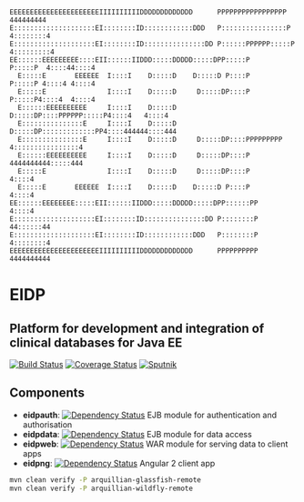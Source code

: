 ```
EEEEEEEEEEEEEEEEEEEEEEIIIIIIIIIIDDDDDDDDDDDDD      PPPPPPPPPPPPPPPPP        444444444  
E::::::::::::::::::::EI::::::::ID::::::::::::DDD   P::::::::::::::::P      4::::::::4  
E::::::::::::::::::::EI::::::::ID:::::::::::::::DD P::::::PPPPPP:::::P    4:::::::::4  
EE::::::EEEEEEEEE::::EII::::::IIDDD:::::DDDDD:::::DPP:::::P     P:::::P  4::::44::::4  
  E:::::E       EEEEEE  I::::I    D:::::D    D:::::D P::::P     P:::::P 4::::4 4::::4  
  E:::::E               I::::I    D:::::D     D:::::DP::::P     P:::::P4::::4  4::::4  
  E::::::EEEEEEEEEE     I::::I    D:::::D     D:::::DP::::PPPPPP:::::P4::::4   4::::4  
  E:::::::::::::::E     I::::I    D:::::D     D:::::DP:::::::::::::PP4::::444444::::444
  E:::::::::::::::E     I::::I    D:::::D     D:::::DP::::PPPPPPPPP  4::::::::::::::::4
  E::::::EEEEEEEEEE     I::::I    D:::::D     D:::::DP::::P          4444444444:::::444
  E:::::E               I::::I    D:::::D     D:::::DP::::P                    4::::4  
  E:::::E       EEEEEE  I::::I    D:::::D    D:::::D P::::P                    4::::4  
EE::::::EEEEEEEE:::::EII::::::IIDDD:::::DDDDD:::::DPP::::::PP                  4::::4  
E::::::::::::::::::::EI::::::::ID:::::::::::::::DD P::::::::P                44::::::44
E::::::::::::::::::::EI::::::::ID::::::::::::DDD   P::::::::P                4::::::::4
EEEEEEEEEEEEEEEEEEEEEEIIIIIIIIIIDDDDDDDDDDDDD      PPPPPPPPPP                4444444444
```

# EIDP
## Platform for development and integration of clinical databases for Java EE

[![Build Status](https://travis-ci.org/UCL/EIDP-4.svg?branch=master)](https://travis-ci.org/UCL/EIDP-4)
[![Coverage Status](https://coveralls.io/repos/github/UCL/EIDP-4/badge.svg?branch=master)](https://coveralls.io/github/UCL/EIDP-4?branch=master)
[![Sputnik](https://sputnik.ci/conf/badge)](https://sputnik.ci/app#/builds/UCL/EIDP-4)

## Components

* **eidpauth**: [![Dependency Status](https://www.versioneye.com/user/projects/57a350c54735990011566a66/badge.svg?style=flat-square)](https://www.versioneye.com/user/projects/57a350c54735990011566a66) EJB module for authentication and authorisation
* **eidpdata**: [![Dependency Status](https://www.versioneye.com/user/projects/57a35202928dc9000d323b82/badge.svg?style=flat-square)](https://www.versioneye.com/user/projects/57a35202928dc9000d323b82) EJB module for data access
* **eidpweb**:  [![Dependency Status](https://www.versioneye.com/user/projects/57a350c64735990011566a70/badge.svg?style=flat-square)](https://www.versioneye.com/user/projects/57a350c64735990011566a70) WAR module for serving data to client apps
* **eidpng**:   [![Dependency Status](https://www.versioneye.com/user/projects/57a361a31c1553000cdbf680/badge.svg?style=flat-square)](https://www.versioneye.com/user/projects/57a361a31c1553000cdbf680) Angular 2 client app

```bash
mvn clean verify -P arquillian-glassfish-remote
mvn clean verify -P arquillian-wildfly-remote
```
